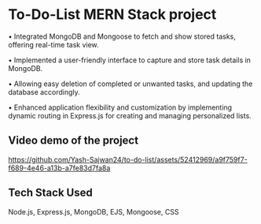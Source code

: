 # To-Do-List MERN Stack project
• Integrated MongoDB and Mongoose to fetch and show stored tasks, offering real-time task view.

• Implemented a user-friendly interface to capture and store task details in MongoDB.

• Allowing easy deletion of completed or unwanted tasks, and updating the database accordingly.

• Enhanced application flexibility and customization by implementing dynamic routing in Express.js for creating and managing personalized lists.

## Video demo of the project



https://github.com/Yash-Sajwan24/to-do-list/assets/52412969/a9f759f7-f689-4e46-a13b-a7fe83d7fa8a

## Tech Stack Used

Node.js, Express.js, MongoDB, EJS, Mongoose, CSS

